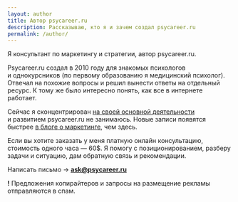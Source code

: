 ```yaml
---
layout: author
title: Автор psycareer.ru
description: Рассказываю, кто я и зачем создал psycareer.ru
permalink: /author/
---
```



<p>Я&nbsp;консультант по&nbsp;маркетингу и&nbsp;стратегии, автор psycareer.ru. </p>
<p>Psycareer.ru создал в&nbsp;2010 году для знакомых психологов и&nbsp;однокурсников (по&nbsp;первому образованию я&nbsp;медицинский психолог). Отвечал на&nbsp;похожие вопросы и&nbsp;решил вынести ответы на&nbsp;отдельный ресурс. К&nbsp;тому&nbsp;же было интересно понять, как все в&nbsp;интернете работает.</p>
<p> Сейчас я&nbsp;сконцентрирован <a href="https://bartoshevich.by/uslugi/">на&nbsp;своей основной деятельности</a> и&nbsp;развитием psycareer.ru не&nbsp;занимаюсь. Новые записи появятся быстрее <a href="https://bartoshevich.by/blog/">в&nbsp;блоге о&nbsp;маркетинге</a>, чем здесь. </p>
<p>Если вы&nbsp;хотите заказать у&nbsp;меня платную онлайн консультацию, стоимость одного часа&nbsp;— 60$. Я&nbsp;помогу с&nbsp;позиционированием, разберу задачи и&nbsp;ситуацию, дам обратную связь и&nbsp;рекомендации. </p>
<p>Написать письмо → <a href="mailto:ask@psycareer.ru"><b> ask@psycareer.ru</b></a></p>


<span class="tag is-warning"><b>!</b></span> Предложения копирайтеров и&nbsp;запросы на&nbsp;размещение рекламы отправляются в&nbsp;спам. 
